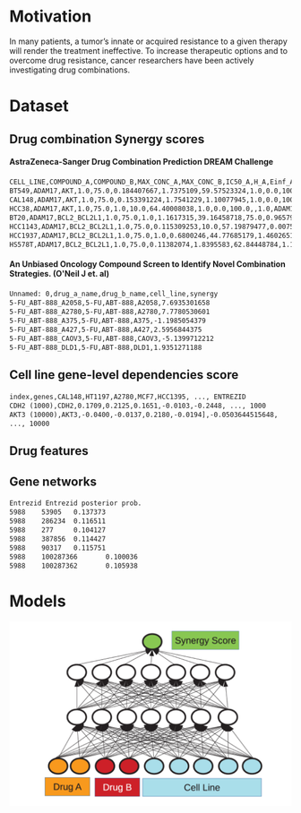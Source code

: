 # Motivation

In many patients, a tumor’s innate or acquired resistance to a given therapy will render the treatment ineffective. To increase therapeutic options and to overcome drug resistance, cancer researchers have been actively investigating drug combinations.


# Dataset

## Drug combination Synergy scores

#### AstraZeneca-Sanger Drug Combination Prediction DREAM Challenge

```
CELL_LINE,COMPOUND_A,COMPOUND_B,MAX_CONC_A,MAX_CONC_B,IC50_A,H_A,Einf_A,IC50_B,H_B,Einf_B,SYNERGY_SCORE,QA,COMBINATION_ID
BT549,ADAM17,AKT,1.0,75.0,0.184407667,1.7375109,59.57523324,1.0,0.0,100.0,,1.0,ADAM17.AKT
CAL148,ADAM17,AKT,1.0,75.0,0.153391224,1.7541229,1.10077945,1.0,0.0,100.0,,1.0,ADAM17.AKT
HCC38,ADAM17,AKT,1.0,75.0,1.0,10.0,64.40008038,1.0,0.0,100.0,,1.0,ADAM17.AKT
BT20,ADAM17,BCL2_BCL2L1,1.0,75.0,1.0,1.1617315,39.16458718,75.0,0.9657921,70.9150332,,1.0,ADAM17.BCL2_BCL2L1
HCC1143,ADAM17,BCL2_BCL2L1,1.0,75.0,0.115309253,10.0,57.19879477,0.0075,0.1,80.12808895,,1.0,ADAM17.BCL2_BCL2L1
HCC1937,ADAM17,BCL2_BCL2L1,1.0,75.0,1.0,0.6800246,44.77685179,1.460265179,0.8454861,93.47342327,,1.0,ADAM17.BCL2_BCL2L1
HS578T,ADAM17,BCL2_BCL2L1,1.0,75.0,0.11382074,1.8395583,62.84448784,1.188576126,0.2080817,78.96791015,,1.0,ADAM17.BCL2_BCL2L1
```

#### An Unbiased Oncology Compound Screen to Identify Novel Combination Strategies. (O'Neil J et. al)

```
Unnamed: 0,drug_a_name,drug_b_name,cell_line,synergy
5-FU_ABT-888_A2058,5-FU,ABT-888,A2058,7.6935301658
5-FU_ABT-888_A2780,5-FU,ABT-888,A2780,7.7780530601
5-FU_ABT-888_A375,5-FU,ABT-888,A375,-1.1985054379
5-FU_ABT-888_A427,5-FU,ABT-888,A427,2.5956844375
5-FU_ABT-888_CAOV3,5-FU,ABT-888,CAOV3,-5.1399712212
5-FU_ABT-888_DLD1,5-FU,ABT-888,DLD1,1.9351271188
```

## Cell line gene-level dependencies score

```
index,genes,CAL148,HT1197,A2780,MCF7,HCC1395, ..., ENTREZID
CDH2 (1000),CDH2,0.1709,0.2125,0.1651,-0.0103,-0.2448, ..., 1000
AKT3 (10000),AKT3,-0.0400,-0.0137,0.2180,-0.0194],-0.0503644515648, ..., 10000
```

## Drug features


## Gene networks

```
Entrezid Entrezid posterior prob.
5988    53905   0.137373
5988    286234  0.116511
5988    277     0.104127
5988    387856  0.114427
5988    90317   0.115751
5988    100287366       0.100036
5988    100287362       0.105938
```

# Models

<p align="center">
  <img src="/model.png" width="600"/>
</p>
